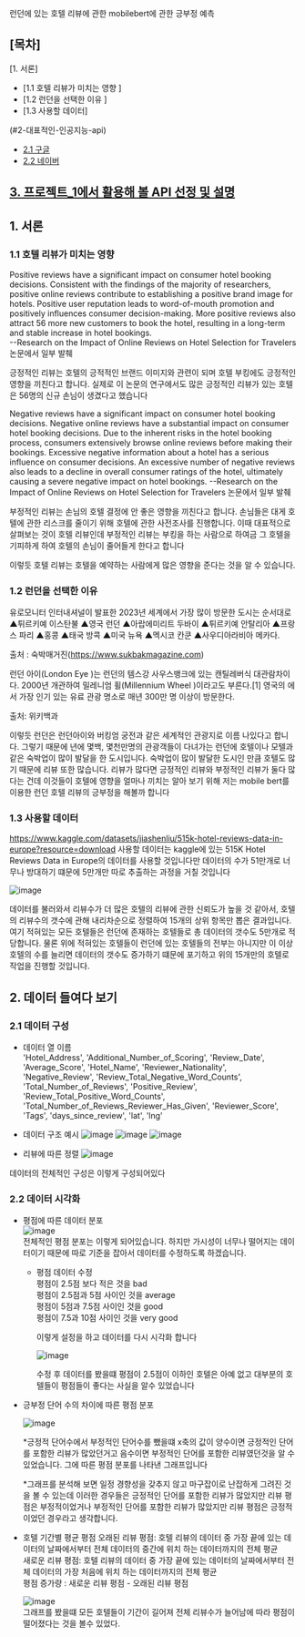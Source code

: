 런던에 있는 호텔 리뷰에 관한 mobilebert에 관한 긍부정 예측

## [목차]
[1. 서론]
 - [1.1 호텔 리뷰가 미치는 영향 ]
 - [1.2 런던을 선택한 이유  ]
 - [1.3 사용할 데이터]

(#2-대표적인-인공지능-api)
  - [2.1 구글](#21-구글)
  - [2.2 네이버](#22-네이버)

[3. 프로젝트_1에서 활용해 볼 API 선정 및 설명]()
---

## 1. 서론

### 1.1 호텔 리뷰가 미치는 영향 

Positive reviews have a significant impact on consumer hotel booking decisions.
Consistent with the findings of the majority of researchers, positive online reviews contribute to
establishing a positive brand image for hotels. Positive user reputation leads to word-of-mouth
promotion and positively influences consumer decision-making. More positive reviews also attract
56 more new customers to book the hotel, resulting in a long-term and stable increase in hotel bookings.  
--Research on the Impact of Online Reviews on Hotel Selection for Travelers 논문에서 일부 발췌

긍정적인 리뷰는 호텔의 긍적적인 브랜드 이미지와 관련이 되며 호텔 부킹에도 긍정적인 영향을 끼친다고 합니다.
실제로 이 논문의 연구에서도 많은 긍정적인 리뷰가 있는 호텔은 56명의 신규 손님이 생겼다고 했습니다

Negative reviews have a significant impact on consumer hotel booking decisions.
Negative online reviews have a substantial impact on consumer hotel booking decisions. Due to
the inherent risks in the hotel booking process, consumers extensively browse online reviews before
making their bookings. Excessive negative information about a hotel has a serious influence on
consumer decisions. An excessive number of negative reviews also leads to a decline in overall
consumer ratings of the hotel, ultimately causing a severe negative impact on hotel bookings. 
--Research on the Impact of Online Reviews on Hotel Selection for Travelers 논문에서 일부 발췌

부정적인 리뷰는 손님의 호텔 결정에 안 좋은 영향을 끼친다고 합니다. 
손님들은 대게 호텔에 관한 리스크를 줄이기 위해 호텔에 관한 사전조사를 진행합니다. 
이때 대표적으로 살펴보는 것이 호텔 리뷰인데 부정적인 리뷰는 부킹을 하는 사람으로 하여금 그 호텔을 기피하게 하여 호텔의 손님이 줄어들게 한다고 합니다

이렇듯 호텔 리뷰는 호텔을 예약하는 사람에게 많은 영향을 준다는 것을 알 수 있습니다.

### 1.2 런던을 선택한 이유 

유로모니터 인터내셔널이 발표한 2023년 세계에서 가장 많이 방문한 도시는 순서대로 ▲튀르키예 이스탄불 ▲영국 런던 ▲아랍에미리트 두바이 ▲튀르키예 안탈리아 ▲프랑스 파리 ▲홍콩 ▲태국 방콕 ▲미국 뉴욕 ▲멕시코 칸쿤 ▲사우디아라비아 메카다.

출처 : 숙박매거진(https://www.sukbakmagazine.com)

런던 아이(London Eye )는 런던의 템스강 사우스뱅크에 있는 캔틸레버식 대관람차이다. 2000년 개관하여 밀레니엄 휠(Millennium Wheel )이라고도 부른다.[1] 영국의 에서 가장 인기 있는 유료 관광 명소로 매년 300만 명 이상이 방문한다.

출처: 위키백과 

이렇듯 런던은 런던아이와 버킹엄 궁전과 같은 세계적인 관광지로 이름 나있다고 합니다. 그렇기 때문에 년에 몇백, 몇천만명의 관광객들이 다녀가는 런던에 호텔이나 모텔과 같은 숙박업이 많이 발달을 한 도시입니다. 
숙박업이 많이 발달한 도시인 만큼 호텔도 많기 때문에  리뷰 또한 많습니다. 리뷰가 많다면 긍정적인 리뷰와 부정적인 리뷰가 둘다 많다는 건데 이것들이 호텔에 영향을 얼마나 끼치는 알아 보기 위해 저는 mobile bert를 이용한 런던 호텔 리뷰의 긍부정을 해볼까 합니다   
   
### 1.3 사용할 데이터
https://www.kaggle.com/datasets/jiashenliu/515k-hotel-reviews-data-in-europe?resource=download
사용할 데이터는 kaggle에 있는 515K Hotel Reviews Data in Europe의 데이터를 사용할 것입니다만 데이터의 수가 51만개로 너무나 방대하기 떄문에 5만개만 따로 추출하는 과정을 거칠 것입니다
   
![image](https://github.com/minsu0818/dataanalyze/assets/144076842/46104985-2120-42fa-a248-26abdccf52e1)




데이터를 불러와서 리뷰수가 더 많은 호텔의 리뷰에 관한 신뢰도가 높을 것 같아서, 호텔의 리뷰수의 갯수에 관해 내리차순으로 정렬하여 15개의 상위 항목만 뽑은 결과입니다. 여기 적혀있는 모든 호텔들은 런던에 존재하는 호텔들로 총 데이터의 갯수도 5만개로 적당합니다. 물론 위에 적혀있는 호텔들이 런던에 있는 호텔들의 전부는 아니지만 이 이상 호텔의 수를 늘리면 데이터의 갯수도 증가하기 떄문에 포기하고 위의 15개만의 호텔로 작업을 진행할 것입니다.

## 2. 데이터 들여다 보기

### 2.1 데이터 구성 
* 데이터 열 이름    
'Hotel_Address', 'Additional_Number_of_Scoring', 'Review_Date',
       'Average_Score', 'Hotel_Name', 'Reviewer_Nationality',
       'Negative_Review', 'Review_Total_Negative_Word_Counts',
       'Total_Number_of_Reviews', 'Positive_Review',
       'Review_Total_Positive_Word_Counts',
       'Total_Number_of_Reviews_Reviewer_Has_Given', 'Reviewer_Score', 'Tags',
       'days_since_review', 'lat', 'lng'

* 데이터 구조 예시
![image](https://github.com/minsu0818/dataanalyze/assets/144076842/e3d67665-5d29-4d9b-bfc6-d9beea8a2af7)
![image](https://github.com/minsu0818/dataanalyze/assets/144076842/1183677c-8a43-4fd7-b99c-2573106e3597)
![image](https://github.com/minsu0818/dataanalyze/assets/144076842/996bf40e-ef32-4cd5-bcab-038c8f6393a9)

* 리뷰에 따른 정렬 
![image](https://github.com/minsu0818/dataanalyze/assets/144076842/4a86c89a-50d9-4432-a686-24538a9c68e3)

데이터의 전체적인 구성은 이렇게 구성되어있다

### 2.2 데이터 시각화 

* 평점에 따른 데이터 분포   
![image](https://github.com/minsu0818/dataanalyze/assets/144076842/bdf445ee-71e7-4072-8814-95cb09607a24)   
전체적인 평점 분포는 이렇게 되어있습니다. 하지만 가시성이 너무나 떨어지는 데이터이기 때문에 따로 기준을 잡아서 데이터를 수정하도록 하겠습니다.
  * 평점 데이터 수정   
    평점이 2.5점 보다 적은 것을 bad   
    평점이 2.5점과 5점 사이인 것을 average   
    평점이 5점과 7.5점 사이인 것을 good   
    평점이 7.5과 10점 사이인 것을 very good
             
    이렇게 설정을 하고 데이터를 다시 시각화 합니다

    ![image](https://github.com/minsu0818/dataanalyze/assets/144076842/4728e6bf-1818-4d6c-ad85-d40c4e4eca1e)

    수정 후 데이터를 봤을떄 평점이 2.5점이 이하인 호텔은 아예 없고 대부분의 호텔들이 평점들이 좋다는 사실을 알수 있었습니다

* 긍부정 단어 수의 차이에 따른 평점 분포

   ![image](https://github.com/minsu0818/dataanalyze/assets/144076842/2ac0c15d-ee96-43a9-bad3-8175dbf6408c)

  *긍정적 단어수에서 부정적인 단어수를 뺐을떄 x축의 값이 양수이면 긍정적인 단어를 포함한 리뷰가 많았던거고 음수이면 부정적인 단어를 포함한 리뷰였던것을  알 수 있었습니다. 그에 따른 평점 분포를 나타낸 그래프입니다<br/>
     
  *그래프를 분석해 보면 일정 경향성을 갖추지 않고 마구잡이로 난잡하게 그려진 것을 볼 수 있는데 이러한 경우들은 긍정적인 단어를 포함한 리뷰가 많았지만 리뷰 평점은 부정적이었거나
   부정적인 단어를 포함한 리뷰가 많았지만 리뷰 평점은 긍정적이었던 경우라고 생각합니다.<br/>
   
* 호텔 기간별 평균 평점
  오래된 리뷰 평점: 호텔 리뷰의 데이터 중 가장 끝에 있는 데이터의 날짜에서부터 전체 데이터의 중간에 위치 하는 데이터까지의 전체 평균<br/>
  새로운 리뷰 평점: 호텔 리뷰의 데이터 중 가장 끝에 있는 데이터의 날짜에서부터 전체 데이터의 가장 처음에 위치 하는 데이터까지의 전체 평균<br/>
  평점 증가량 : 새로운 리뷰 평점 - 오래된 리뷰 평점<br/>
  
  ![image](https://github.com/minsu0818/dataanalyze/assets/144076842/3beee1b8-8527-4bf7-9aac-b263d46efb7d)<br/>
  그래프를 봤을떄 모든 호텔들이 기간이 길어져 전체 리뷰수가 늘어남에 따라 평점이 떨어졌다는 것을 볼수 있었다. 

     
